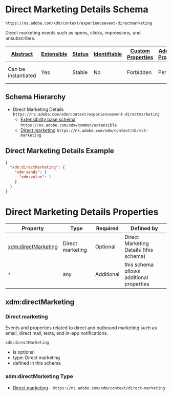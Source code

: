 
# Direct Marketing Details Schema

```
https://ns.adobe.com/xdm/context/experienceevent-directmarketing
```

Direct marketing events such as opens, clicks, impressions, and unsubscribes.

| [Abstract](../../../abstract.md) | [Extensible](../../../extensions.md) | [Status](../../../status.md) | [Identifiable](../../../id.md) | [Custom Properties](../../../extensions.md) | [Additional Properties](../../../extensions.md) | Defined In |
|----------------------------------|--------------------------------------|------------------------------|--------------------------------|---------------------------------------------|-------------------------------------------------|------------|
| Can be instantiated | Yes | Stable | No | Forbidden | Permitted | [fieldgroups/experience-event/experienceevent-directmarketing.schema.json](fieldgroups/experience-event/experienceevent-directmarketing.schema.json) |
## Schema Hierarchy

* Direct Marketing Details `https://ns.adobe.com/xdm/context/experienceevent-directmarketing`
  * [Extensibility base schema](../../datatypes/extensible.schema.md) `https://ns.adobe.com/xdm/common/extensible`
  * [Direct marketing](../../datatypes/marketing/direct-marketing.schema.md) `https://ns.adobe.com/xdm/context/direct-marketing`


## Direct Marketing Details Example
```json
{
  "xdm:directMarketing": {
    "xdm:sends": {
      "xdm:value": 1
    }
  }
}
```

# Direct Marketing Details Properties

| Property | Type | Required | Defined by |
|----------|------|----------|------------|
| [xdm:directMarketing](#xdmdirectmarketing) | Direct marketing | Optional | Direct Marketing Details (this schema) |
| `*` | any | Additional | this schema *allows* additional properties |

## xdm:directMarketing
### Direct marketing

Events and properties related to direct and outbound marketing such as email, direct mail, texts, and in-app notifications.

`xdm:directMarketing`
* is optional
* type: Direct marketing
* defined in this schema

### xdm:directMarketing Type


* [Direct marketing](../../datatypes/marketing/direct-marketing.schema.md) – `https://ns.adobe.com/xdm/context/direct-marketing`




